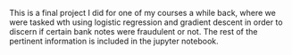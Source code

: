 This is a final project I did for one of my courses a while back, where we were tasked wth using logistic regression and gradient descent in order to discern if certain bank notes were fraudulent or not. The rest of the pertinent information is included in the jupyter notebook.
